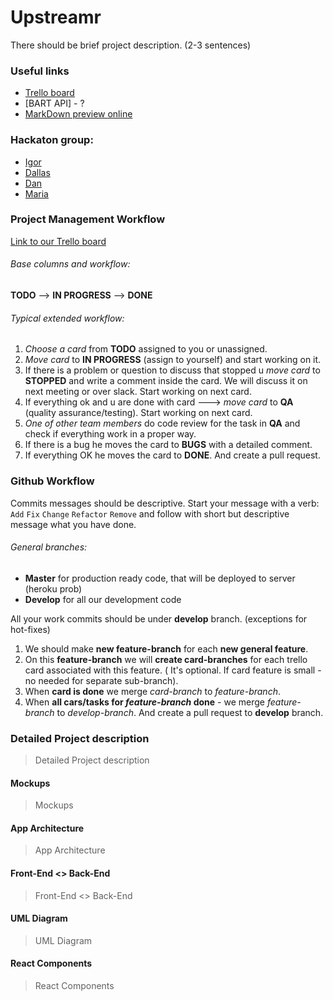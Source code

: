 # Upstreamr

There should be brief project description. (2-3 sentences)

### Useful links

* [Trello board]
* [BART API] - ?
* [MarkDown preview online]

### Hackaton group:

* [Igor]
* [Dallas]
* [Dan]
* [Maria]

### Project Management Workflow
[Link to our Trello board]

###### Base columns and workflow: ######
**TODO** --> **IN PROGRESS** --> **DONE**

###### Typical extended workflow: ######

1. _Choose a card_ from **TODO** assigned to you or unassigned.
2. _Move card_ to **IN PROGRESS** (assign to yourself) and start working on it.
3. If there is a problem or question to discuss that stopped u _move card_ to **STOPPED** and write a comment inside the card. We will discuss it on next meeting or over slack. Start working on next card.
4. If everything ok and u are done with card --->  _move card_ to **QA** (quality assurance/testing). Start working on next card.
5. _One of other team members_ do code review for the task in **QA** and check if everything work in a proper way.
6. If there is a bug he moves the card to **BUGS** with a detailed comment.
7. If everything OK he moves the card to **DONE**. And create a pull request.

### Github Workflow

Commits messages should be descriptive. Start your message with a verb: `Add` `Fix` `Change` `Refactor` `Remove` and follow with short but descriptive message what you have done.


###### General branches: ######
* **Master** for production ready code, that will be deployed to server (heroku prob)
* **Develop** for all our development code

All your work commits should be under **develop** branch. (exceptions for hot-fixes)

1. We should make **new feature-branch** for each **new general feature**.
2. On this **feature-branch** we will **create card-branches** for each trello card associated with this feature. ( It's optional. If card feature is small - no needed for separate sub-branch).
3. When **card is done** we merge _card-branch_ to _feature-branch_.
4. When **all cars/tasks for _feature-branch_ done** - we merge _feature-branch_ to _develop-branch_. And create a pull request to **develop** branch.

[Link to our Trello board]: <https://trello.com/b/PIuC5QsF/upstreamr>
[Trello board]: <https://trello.com/b/PIuC5QsF/upstreamr>
[Igor]: <https://github.com/IgorDmitriev>
[Dallas]: <https://github.com/dallaswmorgan>
[Dan]: <https://github.com/dankim93>
[Maria]: <https://github.com/mbelgrader>
[MarkDown preview online]: <http://markdownlivepreview.com/>


### Detailed Project description ###

> Detailed Project description

#### Mockups ####

> Mockups

#### App Architecture ####

> App Architecture

#### Front-End <> Back-End ####

> Front-End <> Back-End

#### UML Diagram ####

> UML Diagram

#### React Components ####

> React Components
